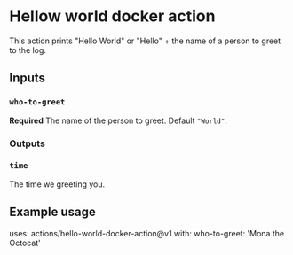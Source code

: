 # Hellow world docker action

This action prints "Hello World" or "Hello" + the name of a person to greet to the log.

## Inputs

### `who-to-greet`

**Required** The name of the person to greet. Default `"World"`.

### Outputs

### `time`

The time we greeting you.

## Example usage

uses: actions/hello-world-docker-action@v1
with:
    who-to-greet: 'Mona the Octocat'